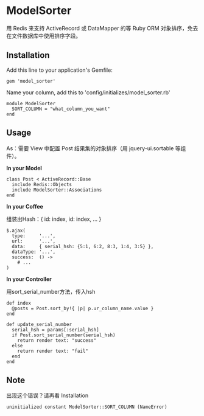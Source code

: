 # ModelSorter

用 Redis 来支持 ActiveRecord 或 DataMapper 的等 Ruby ORM 对象排序，免去在文件数据库中使用排序字段。

## Installation

Add this line to your application's Gemfile:

    gem 'model_sorter'
    
Name your column, add this to 'config/initializes/model_sorter.rb'
```
module ModelSorter
  SORT_COLUMN = "what_column_you_want"
end
```
## Usage

As：需要 View 中配置 Post 结果集的对象排序（用 jquery-ui.sortable 等组件）。

__In your Model__

```
class Post < ActiveRecord::Base
  include Redis::Objects
  include ModelSorter::Associations
end
```

__In your Coffee__

组装出Hash：{ id: index, id: index, ... }

```
$.ajax(
  type:     '...',
  url:      '...',
  data:     { serial_hsh: {5:1, 6:2, 8:3, 1:4, 3:5} },
  dataType: '...',
  success:  () ->
    # ...
)
```

__In your Controller__

用sort_serial_number方法，传入hsh

```
def index
  @posts = Post.sort_by!{ |p| p.ur_column_name.value }
end

def update_serial_number
  serial_hsh = params[:serial_hsh]
  if Post.sort_serial_number(serial_hsh)
    return render text: "success"
  else
    return render text: "fail"
  end
end
```

## Note

出现这个错误？请再看 Installation

    uninitialized constant ModelSorter::SORT_COLUMN (NameError)
    




